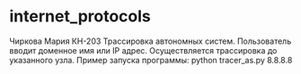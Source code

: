 # internet_protocols
Чиркова Мария КН-203
Трассировка автономных систем. Пользователь вводит доменное имя
или IP адрес. Осуществляется трассировка до указанного узла.
Пример запуска программы: python tracer_as.py 8.8.8.8
